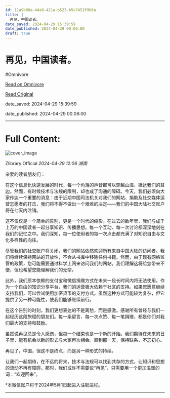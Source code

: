 ```yaml
---
id: 11a9b06a-44a9-421a-b523-b5c7452f9b6a
title: |
  再见，中国读者。
date_saved: 2024-04-29 15:39:59
date_published: 2024-04-29 00:06:00
draft: true
---
```


# 再见，中国读者。
#Omnivore

[Read on Omnivore](https://omnivore.app/me/-18f2b5f0936)

[Read Original](https://mp.weixin.qq.com/s/uD8jdSb3bGRB7yZK4_BZIw)

date_saved: 2024-04-29 15:39:59

date_published: 2024-04-29 00:06:00

--- 

# Full Content: 

![cover_image](https://proxy-prod.omnivore-image-cache.app/0x0,sxmdcx7fVKRk52663JARShe3MYrGDyi-j3ZvyWrCoeNM/https://mmbiz.qpic.cn/mmbiz_jpg/LnqibuvWdQcAYVrKFdNMMu0JtqbdfGyQnWrn8p8P06jvdrN7W9UeiaH2aMbjYKloevvSzFF63OY4jjRI5D5zCURQ/0?wx_fmt=jpeg) 

 Zlibrary Official _2024-04-29 12:06_ _湖南_ 

亲爱的读者朋友们：

 在这个信息化快速发展的时代，每一个角落的声音都可以穿越山海，抵达我们的耳边。然而，有时候技术与法规的限制，却也成了沟通的障碍。今天，我们必须向大家传达一个重要的消息：由于近期中国司法机关对我们的网站、捐助及社交媒体运营志愿者的打击，我们将不得不做出一个艰难的决定——我们的中国大陆社交账户将在七天内注销。

 这不仅仅是一个简单的告别，更是一个时代的缩影。在过去的数年里，我们与成千上万的中国读者一起分享知识、传播思想。每一个互动、每一次讨论都深深地刻在我们的记忆之中。我们深知，每一位使用者的每一次点击都充满了对知识自由与文化多样性的向往。

 尽管我们的社交账户将关闭，我们的网站依然欢迎所有来自中国大陆的访问者。我们将继续保持网站的开放性，不会从书库中移除任何书籍。然而，由于现有网络监管的政策，您可能需要通过科学上网来访问我们的网站。我们理解这将给您带来不便，但也希望您能理解我们的无奈。

 此外，我们原本依赖的支付宝和微信捐赠方式在未来一段长时间内将无法使用。作为一个自由的知识分享平台，我们的运营极大依赖于社区的支持。如果您愿意继续支持我们，可以尝试使用加密货币的支付方式。虽然这种方式可能较为复杂，但它提供了另一种可能性，使我们能够继续前行。

 在这个告别的时刻，我们更想表达的不是离愁，而是感激。感谢所有曾经与我们一起经历这段旅程的朋友们。每一条留言、每一次点赞、每一笔捐赠，都是你们对我们最大的支持和鼓励。

 虽然说再见总是令人感伤，但每一个结束也是一个新的开始。我们期待在未来的日子里，能有机会以新的形式与大家再次相会。直到那一天，保持联系，不忘初心。

 再见了，中国，但这不是终点，而是另一种形式的持续。

让我们一起期待，在不远的将来，技术与法规可以找到共存的方式，让知识和思想的流动不再有障碍。那时，我们或许不需要说“再见”，只需要用一个更加温暖的词：“欢迎回来”。

\*本微信账户将于2024年5月1日起进入注销进程。  

---

